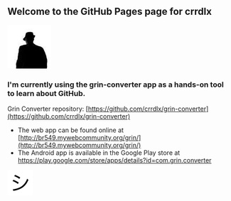 ## Welcome to the GitHub Pages page for crrdlx
![crrdlx](https://raw.githubusercontent.com/crrdlx/crrdlx.github.io/master/crrdlx.jpg)
### I'm currently using the grin-converter app as a hands-on tool to learn about GitHub.

Grin Converter repository: [https://github.com/crrdlx/grin-converter](https://github.com/crrdlx/grin-converter)

* The web app can be found online at [http://br549.mywebcommunity.org/grin/](http://br549.mywebcommunity.org/grin/)
* The Android app is available in the Google Play store at <a href="https://play.google.com/store/apps/details?id=com.grin.converter">https://play.google.com/store/apps/details?id=com.grin.converter</a>

![shi image](https://raw.githubusercontent.com/crrdlx/crrdlx.github.io/master/images/shi.png)
